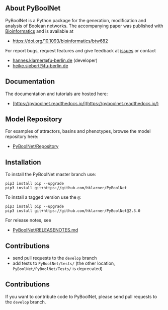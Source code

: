 

## About PyBoolNet
PyBoolNet is a Python package for the generation, modification and analysis of Boolean networks.
The accompanying paper was published with [Bioinformatics](https://academic.oup.com/bioinformatics) and is available at

 * https://doi.org/10.1093/bioinformatics/btw682


For report bugs, request features and give feedback at [issues](http://github.com/hklarner/PyBoolNet/issues) or contact

 * hannes.klarner@fu-berlin.de (developer)
 * heike.siebert@fu-berlin.de

## Documentation
The documentation and tutorials are hosted here:

 * [https://pyboolnet.readthedocs.io/](https://pyboolnet.readthedocs.io/)

## Model Repository
For examples of attractors, basins and phenotypes, browse the model repository here:

 * [PyBoolNet/Repository](https://github.com/hklarner/PyBoolNet/tree/master/PyBoolNet/Repository)

## Installation
To install the PyBoolNet master branch use:

``` 
pip3 install pip --upgrade
pip3 install git+https://github.com/hklarner/PyBoolNet
```

To install a tagged version use the `@`: 

``` 
pip3 install pip --upgrade
pip3 install git+https://github.com/hklarner/PyBoolNet@2.3.0
```

For release notes, see
 
 * [PyBoolNet/RELEASENOTES.md](https://github.com/hklarner/PyBoolNet/blob/master/RELEASENOTES.md)


## Contributions
- send pull requests to the `develop` branch
- add tests to `PyBoolNet/tests/` (the other location, `PyBoolNet/PyBoolNet/Tests/` is deprecated)


## Contributions
If you want to contribute code to PyBoolNet, please send pull requests to the `develop` branch.
